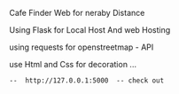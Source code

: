﻿Cafe Finder Web for neraby Distance 

Using Flask for Local Host And web Hosting 

using requests for openstreetmap -  API

use Html and Css for decoration ... 


    --  http://127.0.0.1:5000  -- check out 
